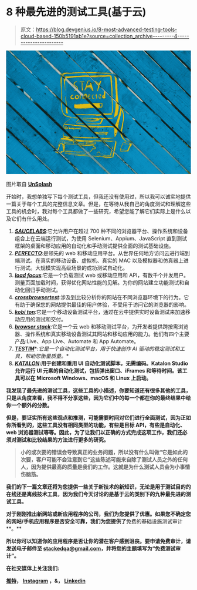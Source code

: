 # 8 种最先进的测试工具(基于云)

> 原文：<https://blog.devgenius.io/8-most-advanced-testing-tools-cloud-based-150b5191ab1e?source=collection_archive---------4----------------------->

![](img/640803d8f0c801f91829397899eb6df7.png)

图片取自 [**UnSplash**](https://unsplash.com)

开始时，我想单独写下每个测试工具，但我还没有使用过，所以我可以诚实地提供一篇关于每个工具的完整信息文章。但是，在等待从我自己的角度测试和理解这些工具的机会时，我对每个工具都做了一些研究，希望您能了解它们实际上是什么以及它们有什么用处。

1.  [***SAUCELABS***](https://saucelabs.com):它允许用户在超过 700 种不同的浏览器平台、操作系统和设备组合上在云端运行测试，为使用 Selenium、Appium、JavaScript 直到测试框架的桌面和移动应用的自动化和手动测试提供全面的测试基础设施。
2.  [***PERFECTO***](https://www.perfecto.io):是领先的 web 和移动应用平台。从世界任何地方访问云进行端到端测试。在真实的移动设备、虚拟机、真实的 MAC 以及模拟器和仿真器上进行测试。大规模实现高级场景的成功测试自动化。
3.  [***load focus***](https://loadfocus.com):它是一个负载测试 web 或移动应用和 API，有数千个并发用户。测量页面加载时间，获得优化网站性能的见解。为你的网站建立功能测试和自动化回归手动测试。
4.  [***crossbrowsertest***](https://crossbrowsertesting.com):涉及到比较分析你的网站在不同浏览器环境下的行为。它有助于确保您的网站提供最佳的用户体验，不受用于访问它的浏览器的影响。
5.  [***kobi ton***](https://kobiton.com):它是一个移动设备测试平台，通过在云中提供实时设备测试来加速移动应用的测试和交付。
6.  [***browser stack***](https://www.browserstack.com):它是一个云 web 和移动测试平台，为开发者提供跨按需浏览器、操作系统和真实移动设备测试其网站和移动应用的能力。他们有四个主要产品:Live、App Live、Automate 和 App Automate。
7.  [***TESTIM***](https://www.testim.io)*:*它是一个自动化测试平台，用于快速创作 AI 驱动的稳定测试和工具，帮助您衡量质量。**
8.  **[***KATALON***](https://www.katalon.com):用于创建和重用 UI 自动化测试脚本，无需编码。Katalon **Studio** 允许运行 UI 元素的自动化测试，包括弹出窗口、iFrames 和等待时间。该工具可以在 Microsoft Windows、macOS 和 Linux 上启动。**

**我发现了最先进的测试工具，这些工具的小描述，你要知道还有很多其他的工具，只是从角度来看，我不得不分享这些，因为它们中的每一个都在你的最终结果中给你一个额外的分数。**

**但是，要证实所有这些观点和推测，可能需要时间对它们进行全面测试，因为正如你所看到的，这些工具没有相同类型的功能，有些是目标 API，有些是自动化、web 浏览器测试等等。因此，为了让我们以正确的方式完成这项工作，我们还必须对测试和比较结果的方法进行更多的研究。**

> **小的或次要的错误会导致真正的业务问题，所以没有什么叫做“它是如此的次要，客户可能不会注意到它”这些陈述可能来自除了测试人员之外的任何人，因为提供最高的质量是我们的工作。这就是为什么测试人员会为小事情伤脑筋。**

**我们的下一篇文章还将为您提供一些关于新技术的新知识，无论是用于测试目的的在线还是离线技术工具，因为我们今天讨论的是基于云的类别下的九种最先进的测试工具。**

**对于刚刚推出新网站或新应用程序的公司，我们为您提供了优惠。如果您不确定您的网站/手机应用程序是否安全可靠，我们为您提供了**免费的基础设施测试审计**。**

**所以你可以知道你的应用程序是否让你的潜在客户感到沮丧。要申请免费审计，请发送电子邮件至 stackedqa@gmail.com，并将您的主题填写为“**免费测试审计**”。**

**在社交媒体上关注我们:**

**[推特](https://twitter.com/stackedqa)， [Instagram](https://instagram.com/stackedqa) ，&， [Linkedin](https://www.linkedin.com/company/stackedqa)**